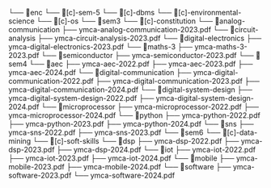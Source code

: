 └── 📁enc
    └── 📁[c]-sem-5
        └── 📁[c]-dbms
        └── 📁[c]-environmental-science
        └── 📁[c]-os
    └── 📁sem3
        └── 📁[c]-constitution
        └── 📁analog-communication
            ├── ymca-analog-communication-2023.pdf
        └── 📁circuit-analysis
            ├── ymca-circuit-analysis-2023.pdf
        └── 📁digital-electronics
            ├── ymca-digital-electronics-2023.pdf
        └── 📁maths-3
            ├── ymca-maths-3-2023.pdf
        └── 📁semiconductor
            ├── ymca-semiconductor-2023.pdf
    └── 📁sem4
        └── 📁aec
            ├── ymca-aec-2022.pdf
            ├── ymca-aec-2023.pdf
            ├── ymca-aec-2024.pdf
        └── 📁digital-communication
            ├── ymca-digital-communication-2022.pdf
            ├── ymca-digital-communication-2023.pdf
            ├── ymca-digital-communication-2024.pdf
        └── 📁digital-system-design
            ├── ymca-digital-system-design-2022.pdf
            ├── ymca-digital-system-design-2024.pdf
        └── 📁microprocessor
            ├── ymca-microprocessor-2022.pdf
            ├── ymca-microprocessor-2024.pdf
        └── 📁python
            ├── ymca-python-2022.pdf
            ├── ymca-python-2023.pdf
            ├── ymca-python-2024.pdf
        └── 📁sns
            ├── ymca-sns-2022.pdf
            ├── ymca-sns-2023.pdf
    └── 📁sem6
        └── 📁[c]-data-mining
        └── 📁[c]-soft-skills
        └── 📁dsp
            ├── ymca-dsp-2022.pdf
            ├── ymca-dsp-2023.pdf
            ├── ymca-dsp-2024.pdf
        └── 📁iot
            ├── ymca-iot-2022.pdf
            ├── ymca-iot-2023.pdf
            ├── ymca-iot-2024.pdf
        └── 📁mobile
            ├── ymca-mobile-2023.pdf
            ├── ymca-mobile-2024.pdf
        └── 📁software
            ├── ymca-software-2023.pdf
            └── ymca-software-2024.pdf